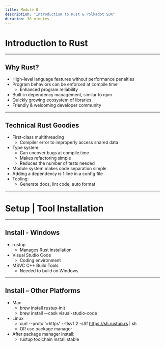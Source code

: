```yaml
---
title: Module 0 
description: "Introduction to Rust & Polkadot SDK"
duration: 30 minutes
---
```


# Introduction to Rust

---

## Why Rust?

<pba-flex center>

* High-level language features without performance penalties
* Program behaviors can be enforced at compile time
  * Enhanced program reliability
* Built-in dependency management, similar to npm  
* Quickly growing ecosystem of libraries
* Friendly & welcoming developer community

</pba-flex>

---

## Technical Rust Goodies

<pba-flex center>

* First-class multithreading
  * Compiler error to improperly access shared data
* Type system:
  * Can uncover bugs at compile time
  * Makes refactoring simple
  * Reduces the number of tests needed
* Module system makes code separation simple
* Adding a dependency is 1 line in a config file
* Tooling:
  * Generate docs, lint code, auto format

</pba-flex>

---

# Setup | Tool Installation

---

## Install - Windows

<pba-flex center>

* rustup
  * Manages Rust installation
* Visual Studio Code
  * Coding environment
* MSVC C++ Build Tools
  * Needed to build on Windows

</pba-flex>

---

## Install – Other Platforms

<pba-flex>

* Mac
  * brew install rustup-init
  * brew install --cask visual-studio-code
* Linux
  * curl --proto '=https' --tlsv1.2 -sSf https://sh.rustup.rs | sh
  * OR  use package manager
* After package manager install:
  * rustup toolchain install stable

</pba-flex>

